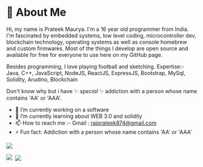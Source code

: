 # 💫 About Me
Hi, my name is Prateek Maurya. 
I'm a 16 year old programmer from India. 
I'm fascinated by embedded systems, low level coding, microcontroller dev, blockchain technology, operating systems as well as console homebrew and custom firmwares.
Most of the things I develop are open source and available for free for everyone to use here on my GitHub page.

Besides programming, I love playing football and sketching.
Expertise:-
      Java,
      C++,
      JavaScript,
      NodeJS,
      ReactJS,
      ExpressJS,
      Bootstrap,
      MySql,
      Solidity,
      Arudino,
      Blockchain


Don't know why but i have ✨ _special_ ✨ addiction with a person whose name contains 'AA' or 'AAA'.
- 🔭 I’m currently working on a software
- 🌱 I’m currently learning about WEB 3.0 and solidity
- 📫 How to reach me :- 
      Gmail : rajprateek874@gmail.com 
- ⚡ Fun fact: Addiction with a person whose name contains 'AA' or 'AAA'
<img align="center" src="https://github-readme-streak-stats.herokuapp.com/?user=PrateekMaurya2&theme=dracula">
<p><img align="left" src="https://github-readme-stats.vercel.app/api/top-langs?username=PrateekMaurya2&show_icons=true&locale=en&layout=compact"/></p>
<p>&nbsp;<img align="center" src="https://github-readme-stats.vercel.app/api?username=PrateekMaurya2&show_icons=true&locale=en"/></p>
